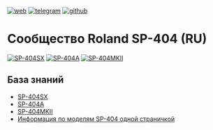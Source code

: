 [![web](https://img.shields.io/badge/web-sp404.ru-blue?style=flat&logo=web)](https://sp404.ru/)
[![telegram](https://img.shields.io/badge/telegram-sp404community-blue?style=flat&logo=telegram)](https://t.me/sp404community)
[![github](https://img.shields.io/badge/github-sp404community.github.io-blue?style=flat&logo=github)](https://github.com/sp404community/sp404community.github.io)

# Сообщество Roland SP-404 (RU)

[![SP-404SX](https://static.roland.com/assets/images/products/main/sp-404sx_top_main.jpg)](https://sp404.ru/sp-404sx)
[![SP-404A](https://static.roland.com/assets/images/products/main/sp-404a_main.jpg)](https://sp404.ru/sp-404a)
[![SP-404MKII](https://static.roland.com/assets/images/products/main/sp-404mkii_top_waveform_main.jpg)](https://sp404.ru/sp-404mk2)

## База знаний

- [SP-404SX](https://sp404.ru/sp-404sx)
- [SP-404A](https://sp404.ru/sp-404a)
- [SP-404MKII](https://sp404.ru/sp-404mk2)
- [Информация по моделям SP-404 одной страничкой](https://sp404.ru/sp-all)